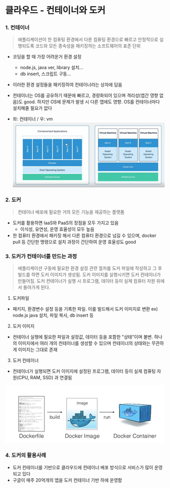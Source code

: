 # 클라우드 - 컨테이너와 도커

### 1. 컨테이너

> 애플리케이션이 한 컴퓨팅 환경에서 다른 컴퓨팅 환경으로 빠르고 안정적으로 실행되도록 코드와 모든 종속성을 패키징하는 소프트웨어의 표준 단위

- 코딩을 할 때 가장 어려운거 환경 설정

  - node.js, java ver, library 설치...
  - db insert, 스크립트 구동...

- 이러한 환경 설정들을 패키징하여 컨테이너라는 상자에 담음

- 컨테이너는 OS를 공유하기 때문에 빠르고, 경량화되어 있으며 격리성(앱간 영향 없음)도 good. 하지만 OS에 문제가 발생 시 다른 앱에도 영향. OS를 컨테이너마다 설치해줄 필요가 없다

- 좌: 컨테이너 / 우: vm
  ![](image.png)

### 2. 도커

> 컨테이너 배포에 필요한 거의 모든 기능을 제공하는 플랫폼

- 도커를 활용하면 laaS와 PaaS의 장점을 모두 가지고 있음
  - 이식성, 유연성, 운영 효율성이 모두 높음
- 한 컴퓨터 환경에서 패키징 해서 다른 컴퓨터 환경으로 넘길 수 있으며, docker pull 등 간단한 명령으로 설치 과정이 간단하여 운영 효울성도 good

### 3. 도커가 컨테이너를 만드는 과정

> 애플리케이션 구동에 필요한 환경 설정 관련 절차를 도커 파일에 작성하고 그 후 빌드를 하면 도커 이미지가 생성됨. 도커 이미지를 실행시키면 도커 컨테이너가 만들어짐. 도커 컨테이너가 실행 시 프로그램, 데이터 등이 실제 컴퓨터 자원 위에서 돌아가게 된다.

1. 도커파일

- 패키지, 환경변수 설정 등을 기록한 파일. 이를 빌드해서 도커 이미지로 변환
  ex) node.js java 설치, 파일 복사, db insert 등

2. 도커 이미지

- 컨테이너 실행에 필요한 파일과 설정값, 데이터 등을 포함한 "상태"이며 불변. 하나의 이미지에서 여러 개의 컨테이너를 생성할 수 있으며 컨테이너의 상태와는 무관하게 이미지는 그대로 존재

3. 도커 컨테이너

- 컨테이너가 실행되면 도커 이미지에 설정된 프로그램, 데이터 등이 실제 컴퓨팅 자원(CPU, RAM, SSD) 과 연결됨

![Alt text](image-1.png)

### 4. 도커의 활용사례

- 도커 컨테이너를 기반으로 클라우드에 컨테이너 배포 방식으로 서비스가 많이 운영되고 있다
- 구글이 매주 20억개의 앱을 도커 컨테이너 기반 하에 운영함
